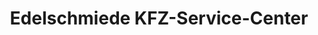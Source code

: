 ---
title: "Edelschmiede KFZ-Service-Center"
url: /elsteraue/edelschmiede-kfz-service-center/
shop: Autohaus
---